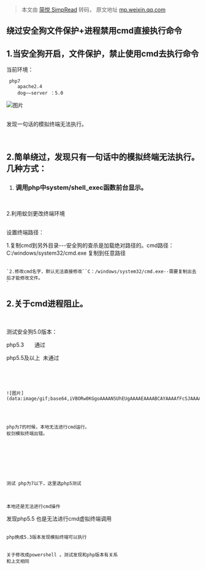 > 本文由 [简悦 SimpRead](http://ksria.com/simpread/) 转码， 原文地址 [mp.weixin.qq.com](https://mp.weixin.qq.com/s/_-g38T5G9Ra7Dk1E2LxVFA)

绕过安全狗文件保护+进程禁用cmd直接执行命令
-----------------------

1.当安全狗开启，文件保护，禁止使用cmd去执行命令
--------------------------

当前环境：

```
 php7  
    apache2.4  
    dog——server ：5.0
```

![图片](https://mmbiz.qpic.cn/sz_mmbiz_png/PZCtvaaOQSlQWIkhLYN5W6NhpaQEI49tqsK24zPxQPuHqFQZtt0GBOSGQsictyvzYicE9GSzbfy9CXFBQe18icUaA/640?wx_fmt=png&tp=webp&wxfrom=5&wx_lazy=1&wx_co=1)

![图片](data:image/gif;base64,iVBORw0KGgoAAAANSUhEUgAAAAEAAAABCAYAAAAfFcSJAAAADUlEQVQImWNgYGBgAAAABQABh6FO1AAAAABJRU5ErkJggg==)

  

  

发现一句话的模拟终端无法执行。

  

![图片](data:image/gif;base64,iVBORw0KGgoAAAANSUhEUgAAAAEAAAABCAYAAAAfFcSJAAAADUlEQVQImWNgYGBgAAAABQABh6FO1AAAAABJRU5ErkJggg==)

![图片](data:image/gif;base64,iVBORw0KGgoAAAANSUhEUgAAAAEAAAABCAYAAAAfFcSJAAAADUlEQVQImWNgYGBgAAAABQABh6FO1AAAAABJRU5ErkJggg==)

2.简单绕过，发现只有一句话中的模拟终端无法执行。几种方式：
------------------------------

1.  ### 调用php中system/shell_exec函数前台显示。
    

![图片](data:image/gif;base64,iVBORw0KGgoAAAANSUhEUgAAAAEAAAABCAYAAAAfFcSJAAAADUlEQVQImWNgYGBgAAAABQABh6FO1AAAAABJRU5ErkJggg==)

![图片](data:image/gif;base64,iVBORw0KGgoAAAANSUhEUgAAAAEAAAABCAYAAAAfFcSJAAAADUlEQVQImWNgYGBgAAAABQABh6FO1AAAAABJRU5ErkJggg==)

  

2.利用蚁剑更改终端环境

![图片](data:image/gif;base64,iVBORw0KGgoAAAANSUhEUgAAAAEAAAABCAYAAAAfFcSJAAAADUlEQVQImWNgYGBgAAAABQABh6FO1AAAAABJRU5ErkJggg==)

  

  

设置终端路径：

1.复制cmd到另外目录---安全狗的查杀是加载绝对路径的。cmd路径：C:/windows/system32/cmd.exe 复制到任意路径  

  

![图片](data:image/gif;base64,iVBORw0KGgoAAAANSUhEUgAAAAEAAAABCAYAAAAfFcSJAAAADUlEQVQImWNgYGBgAAAABQABh6FO1AAAAABJRU5ErkJggg==)  

```
`2.修改cmd名字，默认无法直接修改``C：/windows/system32/cmd.exe--需要复制出去后才能修改文件。  
`
```

2.关于cmd进程阻止。
------------

‍‍‍

  

测试安全狗5.0版本：  

php5.3       通过

php5.5及以上  未通过

‍‍‍

```
  

```

```
![图片](data:image/gif;base64,iVBORw0KGgoAAAANSUhEUgAAAAEAAAABCAYAAAAfFcSJAAAADUlEQVQImWNgYGBgAAAABQABh6FO1AAAAABJRU5ErkJggg==)  

```

![图片](data:image/gif;base64,iVBORw0KGgoAAAANSUhEUgAAAAEAAAABCAYAAAAfFcSJAAAADUlEQVQImWNgYGBgAAAABQABh6FO1AAAAABJRU5ErkJggg==)

```
  

```

```
php为7的时候，本地无法进行cmd运行。  
蚁剑模拟终端出错。

  

  

```

![图片](data:image/gif;base64,iVBORw0KGgoAAAANSUhEUgAAAAEAAAABCAYAAAAfFcSJAAAADUlEQVQImWNgYGBgAAAABQABh6FO1AAAAABJRU5ErkJggg==)  

```


测试 php为7以下，这里选php5测试


```

![图片](data:image/gif;base64,iVBORw0KGgoAAAANSUhEUgAAAAEAAAABCAYAAAAfFcSJAAAADUlEQVQImWNgYGBgAAAABQABh6FO1AAAAABJRU5ErkJggg==)

```
本地还是无法进行cmd操作  

```

发现php5.5 也是无法进行cmd虚拟终端调用

  

![图片](data:image/gif;base64,iVBORw0KGgoAAAANSUhEUgAAAAEAAAABCAYAAAAfFcSJAAAADUlEQVQImWNgYGBgAAAABQABh6FO1AAAAABJRU5ErkJggg==)  

  

```
php换成5.3版本发现模拟终端可以执行  

```

![图片](data:image/gif;base64,iVBORw0KGgoAAAANSUhEUgAAAAEAAAABCAYAAAAfFcSJAAAADUlEQVQImWNgYGBgAAAABQABh6FO1AAAAABJRU5ErkJggg==)  

```
关于修改成powershell 。测试发现和php版本有关系  
和上文相同  

```